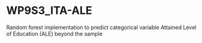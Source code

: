 # WP9S3_ITA-ALE
Random forest implementation to predict categorical variable Attained Level of Education (ALE) beyond the sample
